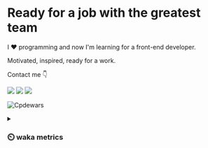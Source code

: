 # Ready for a job with the greatest team

I :heart: programming and now I'm learning for a front-end developer.

Motivated, inspired, ready for a work.

Contact me :point_down:

<a href="https://vk.com/pppershin"><img src="https://img.shields.io/badge/VK--red?style=social&logo=vk"></a>
<a href="https://t.me/pppershin"><img src="https://img.shields.io/badge/telegram--red?style=social&logo=telegram"></a>
<a href="mailto:pershin.daniil.e@gmail.com"><img src="https://img.shields.io/badge/Gmail--red?style=social&logo=gmail"></a>
<!-- <a href=""><img src="https://img.shields.io/badge/blog--red?style=social"></a>
</p> -->

![Cpdewars](https://www.codewars.com/users/DANPER/badges/small)

<details><summary><h3> ⏲️ waka metrics </h3></summary>
<p>

  <!--START_SECTION:waka-->
![Code Time](http://img.shields.io/badge/Code%20Time-15%20hrs%2037%20mins-blue)

![Profile Views](http://img.shields.io/badge/Profile%20Views-121-blue)

**🐱 My GitHub Data** 

> 🏆 231 Contributions in the Year 2022
 > 
> 📦 3.3 kB Used in GitHub's Storage 
 > 
> 🚫 Not Opted to Hire
 > 
> 📜 8 Public Repositories 
 > 
> 🔑 5 Private Repositories  
 > 
**I'm an Early 🐤** 

```text
🌞 Morning    11 commits     █░░░░░░░░░░░░░░░░░░░░░░░░   4.31% 
🌆 Daytime    121 commits    ███████████░░░░░░░░░░░░░░   47.45% 
🌃 Evening    80 commits     ███████░░░░░░░░░░░░░░░░░░   31.37% 
🌙 Night      43 commits     ████░░░░░░░░░░░░░░░░░░░░░   16.86%

```
📅 **I'm Most Productive on Sunday** 

```text
Monday       34 commits     ███░░░░░░░░░░░░░░░░░░░░░░   13.33% 
Tuesday      31 commits     ███░░░░░░░░░░░░░░░░░░░░░░   12.16% 
Wednesday    41 commits     ████░░░░░░░░░░░░░░░░░░░░░   16.08% 
Thursday     48 commits     ████░░░░░░░░░░░░░░░░░░░░░   18.82% 
Friday       34 commits     ███░░░░░░░░░░░░░░░░░░░░░░   13.33% 
Saturday     18 commits     █░░░░░░░░░░░░░░░░░░░░░░░░   7.06% 
Sunday       49 commits     ████░░░░░░░░░░░░░░░░░░░░░   19.22%

```


📊 **This Week I Spent My Time On** 

```text
⌚︎ Time Zone: Europe/Moscow

💬 Programming Languages: 
Lua                      2 hrs 48 mins       ██████████████░░░░░░░░░░░   56.42% 
JavaScript               41 mins             ███░░░░░░░░░░░░░░░░░░░░░░   13.8% 
Other                    32 mins             ██░░░░░░░░░░░░░░░░░░░░░░░   10.77% 
Text                     19 mins             █░░░░░░░░░░░░░░░░░░░░░░░░   6.43% 
netrw                    10 mins             ░░░░░░░░░░░░░░░░░░░░░░░░░   3.45%

🔥 Editors: 
Neovim                   4 hrs 38 mins       ███████████████████████░░   93.34% 
VS Code                  19 mins             █░░░░░░░░░░░░░░░░░░░░░░░░   6.66%

🐱‍💻 Projects: 
.dotfiles                2 hrs 58 mins       ███████████████░░░░░░░░░░   59.7% 
Unknown Project          52 mins             ████░░░░░░░░░░░░░░░░░░░░░   17.76% 
frontend-project-lvl2    38 mins             ███░░░░░░░░░░░░░░░░░░░░░░   12.79% 
js-practice              19 mins             █░░░░░░░░░░░░░░░░░░░░░░░░   6.66% 
PY4E                     5 mins              ░░░░░░░░░░░░░░░░░░░░░░░░░   1.88%

💻 Operating System: 
Linux                    4 hrs 58 mins       █████████████████████████   100.0%

```

**I Mostly Code in JavaScript** 

```text
JavaScript               4 repos             ███████████░░░░░░░░░░░░░░   44.44% 
HTML                     2 repos             █████░░░░░░░░░░░░░░░░░░░░   22.22% 
Lua                      1 repo              ██░░░░░░░░░░░░░░░░░░░░░░░   11.11% 
Racket                   1 repo              ██░░░░░░░░░░░░░░░░░░░░░░░   11.11% 
Python                   1 repo              ██░░░░░░░░░░░░░░░░░░░░░░░   11.11%

```


**Timeline**

![Chart not found](https://raw.githubusercontent.com/pppershin/pppershin/main/charts/bar_graph.png) 


 Last Updated on 28/08/2022 00:59:16 UTC
<!--END_SECTION:waka-->

</p>
</details>
